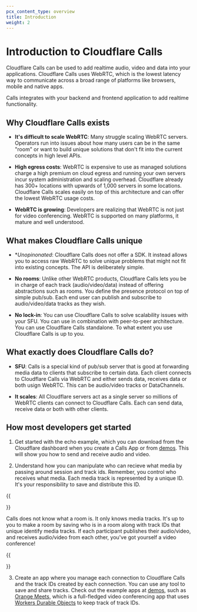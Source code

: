 ```yaml
---
pcx_content_type: overview
title: Introduction
weight: 2
---
```


# Introduction to Cloudflare Calls

Cloudflare Calls can be used to add realtime audio, video and data into your applications. Cloudflare Calls uses WebRTC, which is the lowest latency way to communicate across a broad range of platforms like browsers, mobile and native apps. 

Calls integrates with your backend and frontend application to add realtime functionality.

## Why Cloudflare Calls exists

- **It's difficult to scale WebRTC**: Many struggle scaling WebRTC servers. Operators run into issues about how many users can be in the same "room" or want to build unique solutions that don't fit into the current concepts in high level APIs.

- **High egress costs**: WebRTC is expensive to use as managed solutions charge a high premium on cloud egress and running your own servers incur system administration and scaling overhead. Cloudflare already has 300+ locations with upwards of 1,000 servers in some locations. Cloudflare Calls scales easily on top of this architecture and can offer the lowest WebRTC usage costs.

- **WebRTC is growing**: Developers are realizing that WebRTC is not just for video conferencing. WebRTC is supported on many platforms, it mature and well understood.

## What makes Cloudflare Calls unique

- **Unopinonated*: Cloudflare Calls does not offer a SDK. It instead allows you to access raw WebRTC to solve unique problems that might not fit into existing concepts. The API is deliberately simple.

- **No rooms**: Unlike other WebRTC products, Cloudflare Calls lets you be in charge of each track (audio/video/data) instead of offering abstractions such as rooms. You define the presence protocol on top of simple pub/sub. Each end user can publish and subscribe to audio/video/data tracks as they wish.

- **No lock-in**: You can use Cloudflare Calls to solve scalability issues with your SFU. You can use in combination with peer-to-peer architecture. You can use Cloudflare Calls standalone. To what extent you use Cloudflare Calls is up to you.

## What exactly does Cloudflare Calls do?

- **SFU**: Calls is a special kind of pub/sub server that is good at forwarding media data to clients that subscribe to certain data. Each client connects to Cloudflare Calls via WebRTC and either sends data, receives data or both usign WebRTC. This can be audio/video tracks or DataChannels.

- **It scales**: All Cloudflare servers act as a single server so millions of WebRTC clients can connect to Cloudflare Calls. Each can send data, receive data or both with other clients.

## How most developers get started

1. Get started with the echo example, which you can download from the Cloudflare dashboard when you create a Calls App or from [demos](/calls/demos/). This will show you how to send and receive audio and video.

2. Understand how you can manipulate who can recieve what media by passing around session and track ids. Remember, you control who receives what media. Each media track is represented by a unique ID. It's your responsibility to save and distribute this ID.

{{<Aside type="note" header="Calls is not a presence protocol">}}

Calls does not know what a room is. It only knows media tracks. It's up to you to make a room by saving who is in a room along with track IDs that unique identify media tracks. If each participant publishes their audio/video, and receives audio/video from each other, you've got yourself a video conference!

{{</Aside>}}

3. Create an app where you manage each connection to Cloudflare Calls and the track IDs created by each connection. You can use any tool to save and share tracks. Check out the example apps at [demos](/calls/demos/), such as [Orange Meets](https://github.com/cloudflare/orange), which is a full-fledged video conferencing app that uses [Workers Durable Objects](/durable-objects/) to keep track of track IDs.
